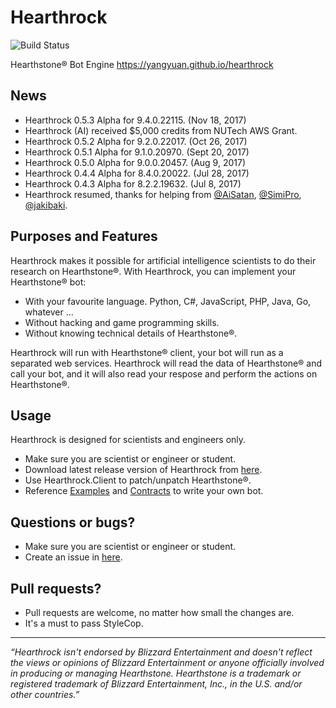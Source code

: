 Hearthrock
==========
![Build Status](https://6941987.visualstudio.com/_apis/public/build/definitions/11759935-74e5-4a06-843f-9794d369a62d/3/badge)

Hearthstone® Bot Engine https://yangyuan.github.io/hearthrock

## News

- Hearthrock 0.5.3 Alpha for 9.4.0.22115. (Nov 18, 2017)
- Hearthrock (AI) received $5,000 credits from NUTech AWS Grant.
- Hearthrock 0.5.2 Alpha for 9.2.0.22017. (Oct 26, 2017)
- Hearthrock 0.5.1 Alpha for 9.1.0.20970. (Sept 20, 2017)
- Hearthrock 0.5.0 Alpha for 9.0.0.20457. (Aug 9, 2017)
- Hearthrock 0.4.4 Alpha for 8.4.0.20022. (Jul 28, 2017)
- Hearthrock 0.4.3 Alpha for 8.2.2.19632. (Jul 8, 2017)
- Hearthrock resumed, thanks for helping from [@AiSatan](https://github.com/aisatan), [@SimiPro](https://github.com/simipro), [@jakibaki](https://github.com/jakibaki).

## Purposes and Features

Hearthrock makes it possible for artificial intelligence scientists to do their research on Hearthstone®. With Hearthrock, you can implement your Hearthstone® bot:
- With your favourite language. Python, C#, JavaScript, PHP, Java, Go, whatever ...
- Without hacking and game programming skills.
- Without knowing technical details of Hearthstone®.

Hearthrock will run with Hearthstone® client, your bot will run as a separated web services. Hearthrock will read the data of Hearthstone® and call your bot, and it will also read your respose and perform the actions on Hearthstone®.

## Usage

Hearthrock is designed for scientists and engineers only.

- Make sure you are scientist or engineer or student.
- Download latest release version of Hearthrock from [here](../../releases).
- Use Hearthrock.Client to patch/unpatch Hearthstone®.
- Reference [Examples](../../tree/master/examples) and [Contracts](../../tree/master/src/Hearthrock.Contracts) to write your own bot.

## Questions or bugs?

- Make sure you are scientist or engineer or student.
- Create an issue in [here](../../issues).

## Pull requests?
- Pull requests are welcome, no matter how small the changes are.
- It's a must to pass StyleCop.

___
*“Hearthrock isn't endorsed by Blizzard Entertainment and doesn't reflect the views or opinions of Blizzard Entertainment or anyone officially involved in producing or managing Hearthstone. Hearthstone is a trademark or registered trademark of Blizzard Entertainment, Inc., in the U.S. and/or other countries.”*
